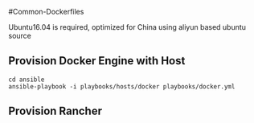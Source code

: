 #Common-Dockerfiles

Ubuntu16.04 is required, optimized for China using aliyun based ubuntu source

## Provision Docker Engine with Host

    cd ansible
    ansible-playbook -i playbooks/hosts/docker playbooks/docker.yml

## Provision Rancher